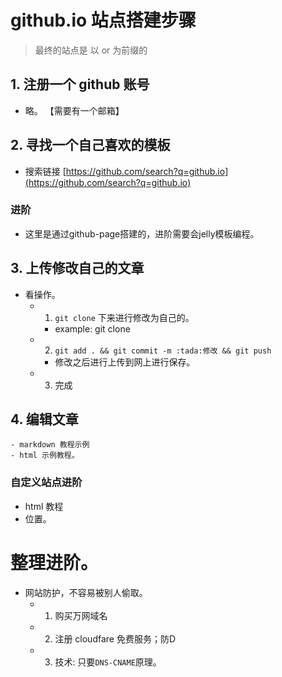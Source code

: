 # github.io 站点搭建步骤
> 最终的站点是 以 <username> or <resposibility> 为前缀的 

## 1. 注册一个 github 账号

- 略。 【需要有一个邮箱】

## 2. 寻找一个自己喜欢的模板
- 搜索链接 [https://github.com/search?q=github.io](https://github.com/search?q=github.io)

### 进阶
- 这里是通过github-page搭建的，进阶需要会jelly模板编程。

## 3. 上传修改自己的文章
- 看操作。
    - 1. `git clone` 下来进行修改为自己的。
        - example: git clone 
    - 2. `git add . && git commit -m :tada:修改 && git push` 
        - 修改之后进行上传到网上进行保存。
    - 3. 完成

## 4. 编辑文章
    - markdown 教程示例
    - html 示例教程。

### 自定义站点进阶
- html 教程
- 位置。
    
# 整理进阶。
- 网站防护，不容易被别人偷取。
   - 1. 购买万网域名
   - 2. 注册 cloudfare 免费服务；防D
   - 3. 技术: 只要`DNS-CNAME`原理。 
